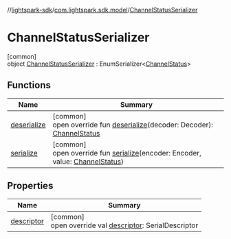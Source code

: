//[lightspark-sdk](../../../index.md)/[com.lightspark.sdk.model](../index.md)/[ChannelStatusSerializer](index.md)

# ChannelStatusSerializer

[common]\
object [ChannelStatusSerializer](index.md) : EnumSerializer&lt;[ChannelStatus](../-channel-status/index.md)&gt;

## Functions

| Name | Summary |
|---|---|
| [deserialize](../-withdrawal-request-status-serializer/index.md#-119773072%2FFunctions%2F-962664521) | [common]<br>open override fun [deserialize](../-withdrawal-request-status-serializer/index.md#-119773072%2FFunctions%2F-962664521)(decoder: Decoder): [ChannelStatus](../-channel-status/index.md) |
| [serialize](index.md#2095284646%2FFunctions%2F-962664521) | [common]<br>open override fun [serialize](index.md#2095284646%2FFunctions%2F-962664521)(encoder: Encoder, value: [ChannelStatus](../-channel-status/index.md)) |

## Properties

| Name | Summary |
|---|---|
| [descriptor](../-withdrawal-request-status-serializer/index.md#-54158242%2FProperties%2F-962664521) | [common]<br>open override val [descriptor](../-withdrawal-request-status-serializer/index.md#-54158242%2FProperties%2F-962664521): SerialDescriptor |
